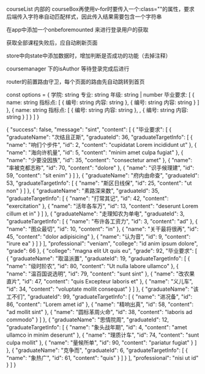 courseList 内部的 courseBox再使用v-for时要传入一个:class=""的属性，要求后端传入字符串自动匹配样式，因此传入结果需要包含一个字符串

在app中添加一个onbeforemounted 来进行登录用户的获取

获取全部课程失败后，应自动刷新页面

store中向state中添加数据时，增加判断是否成功的功能（去掉注释）

coursemanager 下的isAuthor 等待登录完成后进行

router的前置路由守卫，每个页面的路由先自动跳转到首页

const options = {
  学院: string
  专业: string
  年级: string | number
  毕业要求: [
    {
      name: string
      指标点: [
        {
          编号: string
          内容: string
        }, {
          编号: string
          内容: string
        }
      ]
    }, {
      name: string
      指标点: [
        {
          编号: string
          内容: string
        }, , {
          编号: string
          内容: string
        }
      ]
    }
  ]
}

{
    "success": false,
    "message": "sint",
    "content": [
        {
            "毕业要求": [
                {
                    "graduateName": "次结且正斯",
                    "graduateId": 36,
                    "graduateTargetInfo": [
                        {
                            "name": "响们个步件",
                            "id": 2,
                            "content": "cupidatat Lorem incididunt ut"
                        },
                        {
                            "name": "海向许机量",
                            "id": 5,
                            "content": "minim amet culpa fugiat"
                        },
                        {
                            "name": "少要没因族",
                            "id": 35,
                            "content": "consectetur amet"
                        },
                        {
                            "name": "率被克都志称",
                            "id": 70,
                            "content": "dolore"
                        },
                        {
                            "name": "识手候理建",
                            "id": 59,
                            "content": "sit enim"
                        }
                    ]
                },
                {
                    "graduateName": "府内由命查",
                    "graduateId": 53,
                    "graduateTargetInfo": [
                        {
                            "name": "斯区日线保",
                            "id": 25,
                            "content": "ut non"
                        }
                    ]
                },
                {
                    "graduateName": "素路深来数",
                    "graduateId": 35,
                    "graduateTargetInfo": [
                        {
                            "name": "打常其记",
                            "id": 42,
                            "content": "exercitation"
                        },
                        {
                            "name": "活年各车万",
                            "id": 13,
                            "content": "deserunt Lorem cillum et in"
                        }
                    ]
                },
                {
                    "graduateName": "走理知农为单电",
                    "graduateId": 3,
                    "graduateTargetInfo": [
                        {
                            "name": "布许各工资力",
                            "id": 3,
                            "content": "ad"
                        },
                        {
                            "name": "图众最切",
                            "id": 10,
                            "content": "in"
                        },
                        {
                            "name": "关干最将很再",
                            "id": 45,
                            "content": "dolor adipisicing"
                        },
                        {
                            "name": "认为音",
                            "id": 9,
                            "content": "irure ea"
                        }
                    ]
                }
            ],
            "professional": "veniam",
            "college": "id anim ipsum dolore",
            "grade": 66
        },
        {
            "college": "magna elit Ut quis eu",
            "grade": 92,
            "毕业要求": [
                {
                    "graduateName": "取温派置",
                    "graduateId": 19,
                    "graduateTargetInfo": [
                        {
                            "name": "级时阶农",
                            "id": 80,
                            "content": "Ut nulla labore ullamco"
                        },
                        {
                            "name": "温百国说选明",
                            "id": 79,
                            "content": "sunt sint"
                        },
                        {
                            "name": "改农果直片",
                            "id": 47,
                            "content": "quis Excepteur laboris et"
                        },
                        {
                            "name": "义儿车",
                            "id": 34,
                            "content": "voluptate mollit consequat"
                        }
                    ]
                },
                {
                    "graduateName": "该工不们",
                    "graduateId": 99,
                    "graduateTargetInfo": [
                        {
                            "name": "进况备",
                            "id": 86,
                            "content": "Lorem amet id"
                        },
                        {
                            "name": "精响出真",
                            "id": 58,
                            "content": "ad mollit sint"
                        },
                        {
                            "name": "圆标革周火命",
                            "id": 38,
                            "content": "laboris ad commodo"
                        }
                    ]
                },
                {
                    "graduateName": "思情院周",
                    "graduateId": 12,
                    "graduateTargetInfo": [
                        {
                            "name": "象头战年期",
                            "id": 4,
                            "content": "amet ullamco in minim deserunt"
                        },
                        {
                            "name": "理质计车",
                            "id": 74,
                            "content": "sunt culpa mollit"
                        },
                        {
                            "name": "量候所单",
                            "id": 90,
                            "content": "pariatur fugiat"
                        }
                    ]
                },
                {
                    "graduateName": "克争而",
                    "graduateId": 6,
                    "graduateTargetInfo": [
                        {
                            "name": "象热广",
                            "id": 61,
                            "content": "quis"
                        }
                    ]
                }
            ],
            "professional": "nisi ut id"
        }
    ]
}
